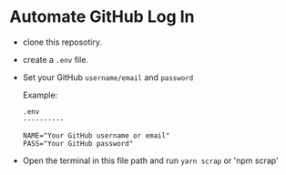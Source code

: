 # Automate GitHub Log In

- clone this reposotiry.
- create a `.env` file.
- Set your GitHub `username/email` and `password` <be>

  Example:
  ```
  .env
  ----------

  NAME="Your GitHub username or email"
  PASS="Your GitHub password"
  ```

- Open the terminal in this file path and run `yarn scrap` or 'npm scrap'
